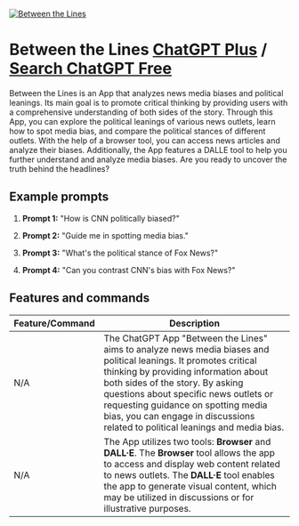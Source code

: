 
[![Between the Lines](https://files.oaiusercontent.com/file-JxyKxTdlLPJzvugyRTTYEnSW?se=2123-10-18T09%3A03%3A11Z&sp=r&sv=2021-08-06&sr=b&rscc=max-age%3D31536000%2C%20immutable&rscd=attachment%3B%20filename%3D138f510a-d337-413f-8413-049a03917de5.png&sig=mAW7XGdqFd5GpC4yAY5D0d4%2BIY8rj6GiRs2zl6xPb2s%3D)](https://chat.openai.com/g/g-zcoEfjipr-between-the-lines)

# Between the Lines [ChatGPT Plus](https://chat.openai.com/g/g-zcoEfjipr-between-the-lines) / [Search ChatGPT Free](https://gptcall.net/index.html#/?search=Between%20the%20Lines)

Between the Lines is an App that analyzes news media biases and political leanings. Its main goal is to promote critical thinking by providing users with a comprehensive understanding of both sides of the story. Through this App, you can explore the political leanings of various news outlets, learn how to spot media bias, and compare the political stances of different outlets. With the help of a browser tool, you can access news articles and analyze their biases. Additionally, the App features a DALLE tool to help you further understand and analyze media biases. Are you ready to uncover the truth behind the headlines?

## Example prompts

1. **Prompt 1:** "How is CNN politically biased?"

2. **Prompt 2:** "Guide me in spotting media bias."

3. **Prompt 3:** "What's the political stance of Fox News?"

4. **Prompt 4:** "Can you contrast CNN's bias with Fox News?"

## Features and commands

| Feature/Command | Description |
| --- | --- |
| N/A | The ChatGPT App "Between the Lines" aims to analyze news media biases and political leanings. It promotes critical thinking by providing information about both sides of the story. By asking questions about specific news outlets or requesting guidance on spotting media bias, you can engage in discussions related to political leanings and media bias. |
| N/A | The App utilizes two tools: **Browser** and **DALL·E**. The **Browser** tool allows the app to access and display web content related to news outlets. The **DALL·E** tool enables the app to generate visual content, which may be utilized in discussions or for illustrative purposes. |


